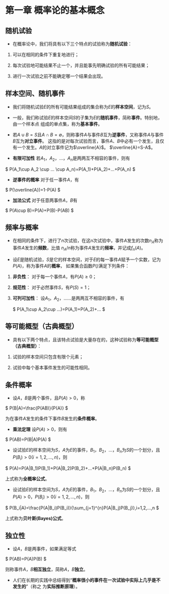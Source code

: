 # 第一章 概率论的基本概念

## 随机试验

* 在概率论中，我们将具有以下三个特点的试验称为**随机试验**：

1. 可以在相同的条件下重复地进行；

2. 每次试验地可能结果不止一个，并且能事先明确试验的所有可能结果；

3. 进行一次试验之前不能确定哪一个结果会出现。

## 样本空间、随机事件

* 我们将随机试验$E$的所有可能结果组成的集合称为$E$的**样本空间**，记为$S$。

* 一般，我们称试验$E$的样本空间$S$的子集为$E$的**随机事件**，简称**事件**。特别地，由一个样本点
组成的单点集，称为**基本事件**。

* 若$A\cup B = S$且$A\cap B = \emptyset$，则称事件$A$与事件$B$互为**逆事件**，又称事件$A$与事件$B$互为**对立事件**。
这指的是对每次试验而言，事件$A$、$B$中必有一个发生，且仅有一个发生。$A$的对立事件记为$\overline{A}$。
$\overline{A}=S-A$。

* **有限可加性**	若$A_1$，$A_2$，...，$A_n$是两两互不相容的事件，则有

$
P(A_1\cup A_2 \cup ... \cup A_n)=P(A_1)+P(A_2)+...+P(A_n)
$

* **逆事件的概率**	对于任一事件$A$，有

$
P(\overline{A})=1-P(A)
$

* **加法公式**	对于任意两事件$A$，$B$有

$
P(A\cup B)=P(A)+P(B)-P(AB)
$

## 频率与概率

* 在相同的条件下，进行了$n$次试验，在这$n$次试验中，事件$A$发生的次数$n_A$称为事件$A$发生的**频数**，比值
$n_A/n$称为事件$A$发生的**频率**，并记成$f_n(A)$。

* 设$E$是随机试验，$S$是它的样本空间，对于$E$的每一事件$A$赋予一个实数，记为$P(A)$，称为事件$A$的**概率**，
如果集合函数$P(\dot)$满足下列条件：

1. **非负性**： 对于每一个事件$A$，有$P(A)\geq 0$；

2. **规范性**： 对于必然事件$S$，有$P(S)=1$；

3. **可列可加性**： 设$A_1$，$A_2$，……是两两互不相容的事件，有

	$
	P(A_1\cup A_2\cup ...)=P(A_1)+P(A_2)+...
	$

## 等可能概型（古典概型）

* 具有以下两个特点，且该特点试验是大量存在的，这种试验称为**等可能概型（古典概型）**：

1. 试验的样本空间只包含有限个元素；

2. 试验中每个基本事件发生的可能性相同。

## 条件概率

* 设$A$，$B$是两个事件，且$P(A)>0$，称

$
P(B|A)=\frac{P(AB)}{P(A)}
$

为在事件$A$发生的条件下事件$B$发生的**条件概率**。

* **乘法定理** 设$P(A)>0$，则有

$
P(AB)=P(B|A)P(A)
$

* 设试验$E$的样本空间为$S$，$A$为$E$的事件，$B_1$，$B_2$，...，$B_n$为$S$的一个划分，且
$P(B_i)>0(i=1,2,...,n)$，则

$
P(A)=P(A|B_1)P(B_1)+P(A|B_2)P(B_2)+...+P(A|B_n)P(B_n)
$

上式称为**全概率公式**。

* 设试验$E$的样本空间为$S$，$A$为$E$的事件，$B_1$，$B_2$，...，$B_n$为$S$的一个划分，且
$P(A)>0$，$P(B_i)>0(i=1,2,...,n)$，则

$
P(B_i|A)=\frac{P(A|B_i)P(B_i)}{\sum_{j=1}^{n}P(A|B_j)P(B_j)},i=1,2,...,n
$

上式称为**贝叶斯(Bayes)公式**。

## 独立性

* 设$A$，$B$是两事件，如果满足等式

$
P(AB)=P(A)P(B)
$

则称事件$A$，$B$**相互独立**，简称$A$，$B$**独立**。

* 人们在长期的实践中总结得到“**概率很小的事件在一次试验中实际上几乎是不发生的**”（称之
为**实际推断原理**）。































